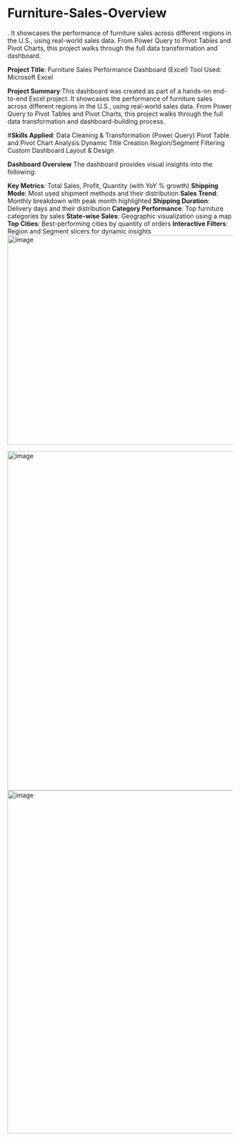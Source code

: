# Furniture-Sales-Overview
. It showcases the performance of furniture sales across different regions in the U.S., using real-world sales data. From Power Query to Pivot Tables and Pivot Charts, this project walks through the full data transformation and dashboard.

**Project Title**: Furniture Sales Performance Dashboard (Excel)
Tool Used: Microsoft Excel

**Project Summary**:This dashboard was created as part of a hands-on end-to-end Excel project. 
It showcases the performance of furniture sales across different regions in the U.S., using real-world sales data. From Power Query to Pivot Tables and Pivot Charts, this project walks through the full data transformation and dashboard-building process.

#**Skills Applied**:
Data Cleaning & Transformation (Power Query)
Pivot Table and Pivot Chart Analysis
Dynamic Title Creation
Region/Segment Filtering
Custom Dashboard Layout & Design

**Dashboard Overview**
The dashboard provides visual insights into the following:

**Key Metrics**: Total Sales, Profit, Quantity (with YoY % growth)
**Shipping Mode**: Most used shipment methods and their distribution
**Sales Trend**: Monthly breakdown with peak month highlighted
**Shipping Duration**: Delivery days and their distribution
**Category Performance**: Top furniture categories by sales
**State-wise Sales**: Geographic visualization using a map
**Top Cities**: Best-performing cities by quantity of orders
**Interactive Filters**: Region and Segment slicers for dynamic insights
<img width="976" height="470" alt="image" src="https://github.com/user-attachments/assets/3a662261-7143-4580-93ab-ccc733b6bb9d" />

<img width="1600" height="760" alt="image" src="https://github.com/user-attachments/assets/711a786f-0351-48fd-8313-b352f7c2c6a5" />

<img width="1366" height="768" alt="image" src="https://github.com/user-attachments/assets/3c51821c-d439-468f-adc5-b30f9cc83ed7" />

